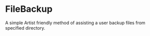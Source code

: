 # FileBackup
A simple Artist friendly method of assisting a user backup files from specified directory.
